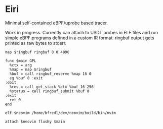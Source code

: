 Eiri
=======

Minimal self-contained eBPF/uprobe based tracer.

Work in progress. Currently can attach to USDT probes in ELF files and run
simple eBPF programs defined in a custom IR format. ringbuf output gets printed as raw bytes to stderr.

```
map $ringbuf ringbuf 0 0 4096

func $main GPL
  %ctx = arg
  %map = map $ringbuf
  %buf = call ringbuf_reserve %map 16 0
  eq %buf 0 :exit
:doit
  %res = call get_stack %ctx %buf 16 256
  %status = call ringbuf_submit %buf 0
:exit
  ret 0
end

elf $neovim /home/bfredl/dev/neovim/build/bin/nvim

attach $neovim flushy $main
```
